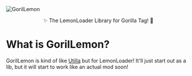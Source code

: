 <picture>
  <source media="(prefers-color-scheme: dark)" srcset="https://github.com/josaih-mo/GoriLemon/assets/65928867/b508604b-68a8-4783-b8cd-01aec659aca7">
  <img alt="GorilLemon" src="https://github.com/josaih-mo/GoriLemon/assets/65928867/d48b9aec-da3c-437e-b277-20e658ba40da">
</picture>
<p align="center">
  ✨ The LemonLoader Library for Gorilla Tag! 🍋
</p>

# What is GorilLemon?
GorilLemon is kind of like [Utilla](https://github.com/legoandmars/Utilla) but for LemonLoader!
It'll just start out as a lib, but it will start to work like an actual mod soon!
